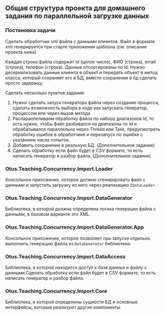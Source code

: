 ## Общая структура проекта для домашнего задания по параллельной загрузке данных

### Постановка задачи ###

Сделать обработчик xml файла с данными клиентов. Файл в формате xml генерируется при старте приложения шаблона (см. описание проекта ниже)

Каждая строка файла содержит id (целое число), ФИО (строка), email (строка), телефон (строка). 
Данные отсортированы по id. 
Нужно десериализовать данные клиента в объект и передать объект в метод класса, который сохраняет его в БД, вместо сохранения в бд сделать просто задержку.

Сделать несколько пунктов задания: 
1. Нужно сделать запуск генератора файла через создание процесса, сделать возможность выбора в коде как запускать генератор, процессом или через вызов метода
2. Распараллеливаем обработку файла по набору диапазонов Id, то есть нужно, чтобы файл разбивался на диапазоны по Id и обрабатывался параллельно через Thread или Task, предусмотреть обработку ошибок в обработчике и перезапуск по ошибке с указанием числа попыток.
3. Добавить сохранение в реальную БД. (Дополнительное задание)
4. Сделать обработку если файл будет в CSV формате, то есть написать генератор и разбор файла. (Дополнительное задание)


### Otus.Teaching.Concurrency.Import.Loader

Консольное приложение, которое должно сгенирировать файл с данными и запустить загрузку из него через реализацию `IDataLoader`.

### Otus.Teaching.Concurrency.Import.DataGenerator

Библиотека, в которой должна определена логика генерации файла с данными, в базовом варианте это XML.

### Otus.Teaching.Concurrency.Import.DataGenerator.App

Консольное приложение, которое позволяет при запуске отдельно выполнить генерацию файла из `DataGenerator` библиотеки.

### Otus.Teaching.Concurrency.Import.DataAccess

Библиотека, в которой находится доступ к базе данных и файлу с данными.Сделать обработку если файл будет в CSV формате, то есть написать генератор и разбор файла.

### Otus.Teaching.Concurrency.Import.Core

Библиотека, в которой определены сущности БД и основные интерфейсы, которые реализуют другие компоненты.